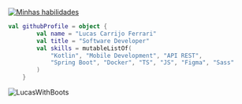 [![Minhas habilidades](https://go-skill-icons.vercel.app/api/icons?i=kotlin,ktor,ts,angular,spring,docker,latex,sass,figma,idea)](https://skillicons.dev)

```kotlin
val githubProfile = object {
        val name = "Lucas Carrijo Ferrari"
        val title = "Software Developer"
        val skills = mutableListOf(
            "Kotlin", "Mobile Development", "API REST",
            "Spring Boot", "Docker", "TS", "JS", "Figma", "Sass"
        )
    }
```

<p><img align="left" src="https://github-readme-stats.vercel.app/api/top-langs?username=LucasWithBoots&show_icons=true&locale=en&layout=compact" alt="LucasWithBoots" /> </p>

<br clear="left"/>

